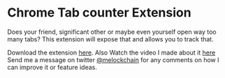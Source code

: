 # Chrome Tab counter Extension

Does your friend, significant other or maybe even yourself open way too many tabs? This extension will expose that and allows you to track that.

Download the extension [here](https://google.com). Also Watch the video I made about it [here](https://www.youtube.com/watch?v=MbRExj62u9s&t=461s)
Send me a message on twitter [@melockchain](https://twitter.com/melockchain) for any comments on how I can improve it or feature ideas.

